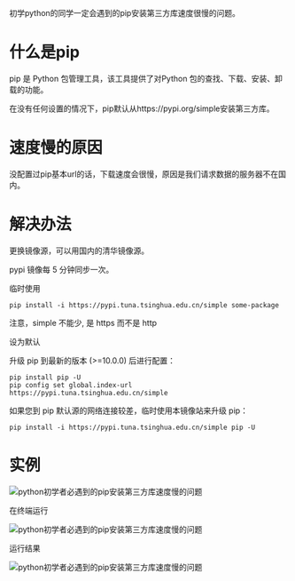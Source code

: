 初学python的同学一定会遇到的pip安装第三方库速度很慢的问题。

# 什么是pip

pip 是 Python 包管理工具，该工具提供了对Python 包的查找、下载、安装、卸载的功能。

在没有任何设置的情况下，pip默认从https://pypi.org/simple安装第三方库。

# 速度慢的原因

没配置过pip基本url的话，下载速度会很慢，原因是我们请求数据的服务器不在国内。

# 解决办法

更换镜像源，可以用国内的清华镜像源。

pypi 镜像每 5 分钟同步一次。

临时使用

```
pip install -i https://pypi.tuna.tsinghua.edu.cn/simple some-package
```

注意，simple 不能少, 是 https 而不是 http

设为默认

升级 pip 到最新的版本 (>=10.0.0) 后进行配置：

```
pip install pip -U
pip config set global.index-url https://pypi.tuna.tsinghua.edu.cn/simple
```

如果您到 pip 默认源的网络连接较差，临时使用本镜像站来升级 pip：

```
pip install -i https://pypi.tuna.tsinghua.edu.cn/simple pip -U
```

# 实例

![python初学者必遇到的pip安装第三方库速度慢的问题](https://p6-tt.byteimg.com/origin/pgc-image/a94a7aabfc5a40ebb45f36597e044dca?from=pc)

在终端运行

![python初学者必遇到的pip安装第三方库速度慢的问题](https://p3-tt.byteimg.com/origin/pgc-image/7a787d206aba4793946e7953d923102d?from=pc)

运行结果

![python初学者必遇到的pip安装第三方库速度慢的问题](https://p1-tt.byteimg.com/origin/pgc-image/231908be05c4434d963e9c14e03f3a96?from=pc)